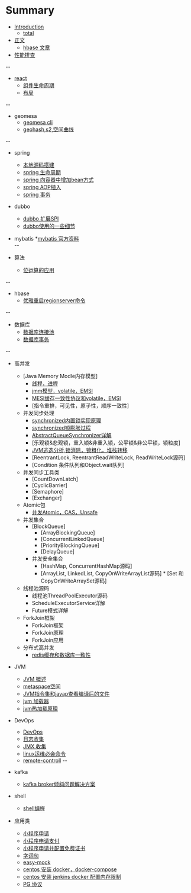 # Summary

* [Introduction](README.md)
	* [total](total.md)
* [正文](part2/README.md)
    * [hbase 文章](part/hbase.md)
* [性能排查](performence.md)	
    
--

* [react](react/react-组件生命周期.md)
    * [组件生命周期](react/react-组件生命周期.md)
    * [布局](react/布局.md)
    
--  
* geomesa
	* [geomesa cli](geomesa/geomesa-cli.md)
	* [geohash,s2,空间曲线](geomesa/z2-s2.md)
	
--
* spring
	* [本地源码搭建](spring/spring-source.md) 
	* [spring 生命周期](spring/life-cycle.md)
	* [spring 向容器中增加bean方式](spring/spring-beans.md)
	* [spring AOP植入](spring/spring-aop.md)
	* [spring 事务](spring/spring-transaction.md)
* dubbo
	* [dubbo 扩展SPI](dubbo/dubbo-extension-spi.md)
	* [dubbo使用的一些细节](dubbo/dubbo-use.md)
	
* mybatis
	*[mybatis 官方资料](mybatis/mybatis-index.md)	
--
* 算法
	* [位运算的应用](algorithm/algorithm.md)

--
* hbase
	* [优雅重启regionserver命令](hbase/restart-regionserver.md)

-- 
* 数据库
	* [数据库连接池](db/db-connection-pool.md)
	* [数据库事务](db/db-transaction.md)

--

* 高并发
	* [Java Memory Modle内存模型]
		* [线程，进程](concurrent/java-thread.md)
		* [jmm模型，volatile，EMSI](concurrent/java-jmm-volatile.md)
		* [MESI缓存一致性协议和volatile，EMSI](concurrent/java-volatile.md)
		* [指令重排，可见性，原子性，顺序一致性]
	* 并发同步处理
		* [synchronized内置锁实现原理](concurrent/java-synchronized.md)  
		* [synchronized锁膨胀过程](concurrent/java-synchronized2.md) 
		* [AbstractQueueSynchronizer详解](concurrent/java-aqs.md)
		* [乐观锁&悲观锁，重入锁&非重入锁，公平锁&非公平锁，锁粒度]
		* [JVM逃逸分析,锁消除，锁粗化，堆栈转移](concurrent/escape-analysis.md)
		* [ReentrantLock, ReentrantReadWriteLock, ReadWriteLock源码]
		* [Condition 条件队列和Object.wait队列]
	* 并发同步工具类
		* [CountDownLatch] 
		* [CyclicBarrier]  
		* [Semaphore]
		* [Exchanger]
	* Atomic包
		* [并发Atomic，CAS，Unsafe](concurrent/java-unsafe.md)
	* 并发集合
		* [BlockQueue]
			* [ArrayBlockingQueue]
			* [ConcurrentLinkedQueue]
			* [PriorityBlockingQueue]
			* [DelayQueue]
		* 并发安全集合
			* [HashMap, ConcurrentHashMap源码]
			* [ArrayList, LinkedList, CopyOnWriteArrayList源码]			* [Set 和 CopyOnWriteArraySet源码]
	* 线程池源码
		* 线程池ThreadPoolExecutor源码
		* ScheduleExecutorService详解
		* Future模式详解
	* ForkJoin框架
		* ForkJoin框架
		* ForkJoin原理
		* ForkJoin应用	
	* 分布式高并发
		* [redis缓存和数据库一致性](concurrent/cache-consistent.md)
	
* JVM
	* [JVM 概述](jvm/jvm-struct.md)
	* [metaspace空间](jvm/jvm-metaspace.md)
	* [JVM指令集和javap查看编译后的文件](jvm/jvm-instruction.md)
	* [jvm 加载器](jvm/jvm-class-loader.md)
	* [jvm热加载原理](jvm/jvm-hot-reload.md)
* DevOps
	* [DevOps](devops/devops.md)
	* [日志收集](devops/log-collect.md)
	* [JMX 收集](devops/JMX-monitor.md) 
	* [linux运维必会命令](devops/linux运维必会命1令.md) 
    * [remote-controll](devops/remote-controll.md)
--
* kafka
	* [kafka broker倾斜问题解决方案](kafka/kafka-skew.md)


* shell
	* [shell编程](shell/shell.md)
	
* 应用类
	* [小程序申请](app/xiaochengxu.md)
	* [小程序申请支付](app/xiaochengxu-pay.md)
	* [小程序申请并配置免费证书](购买免费的ssl证书.md)
	* [字词句](app/xiaochengxu-statement.md)
	* [easy-mock](app/easy-mock.md)
	* [centos 安装 docker，docker-compose](app/centos-docker.md)
	* [centos 安装 jenkins docker 配置内存限制](app/centos-docker.md)
	* [PG 协议](app/pg-v3.md)